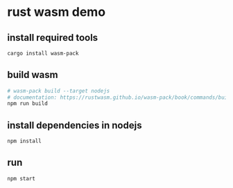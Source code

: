 # rust wasm demo

## install required tools

```bash
cargo install wasm-pack
```


## build wasm

```bash
# wasm-pack build --target nodejs
# documentation: https://rustwasm.github.io/wasm-pack/book/commands/build.html#target
npm run build
```

## install dependencies in nodejs

```bash
npm install
```

## run

```bash
npm start
```